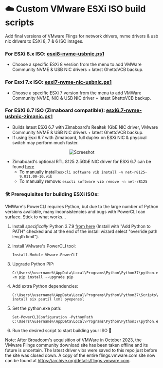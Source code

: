 # ☁️ Custom VMware ESXi ISO build scripts

Add final versions of VMware Flings for network drivers, nvme drivers & usb nic drivers to ESXi 8, 7 & 6 ISO images.

### For ESXi 8.x ISO: [esxi8-nvme-usbnic.ps1](https://github.com/itiligent/ESXi-Custom-ISO/blob/main/esxi8-nvme-usbnic.ps1) 
- Choose a specific ESXi 8 version from the menu to add VMWare Community NVME & USB NIC drivers + latest GhettoVCB backup.

### For Esxi 7.x ISO: [esxi7-nvme-nic-usbnic.ps1](https://github.com/itiligent/ESXi-Custom-ISO/blob/main/esxi7-nvme-nic-usbnic.ps1)
- Choose a specific ESXi 7 version from the menu to add VMWare Community NVME, NIC & USB NIC driver + latest GhettoVCB backup.

### For ESXi 6.7 ISO (Zimaboard compatible): [esxi6.7-nvme-usbnic-zimanic.ps1](https://raw.githubusercontent.com/itiligent/ESXi-Custom-ISO/main/esxi6.7-nvme-usbnic-zimanic.ps1)
- Builds latest ESXi 6.7 with Zimaboard's Realtek 1GbE NIC driver, VMware Community NVME & USB NIC drivers + latest GhettoVCB backup.
- If using Esxi 6.7 with Zimaboard, full duplex on ESXi NIC & physical switch may perform much faster.

<p align="center">
  <img src="https://github.com/itiligent/ESXi-Custom-ISO/blob/main/esxi-zimaboard-screenshot.PNG" alt="Screeshot">
</p>

- Zimaboard's optional RTL 8125 2.5GbE NIC driver for ESXi 6.7 can be found [here](https://github.com/itiligent/ESXi-Custom-ISO/raw/main/6.7-drivers/net-r8125-9.011.00-10.vib)
  - To manually install:`esxcli software vib install -v net-r8125-9.011.00-10.vib` 
  - To manually remove: `esxcli software vib remove -n net-r8125`
  

### 🛠️ Prerequisites for building ESXi ISOs:

VMWare's PowerCLI requires Python, but due to the large number of Python versions available, many inconsistencies and bugs with PowerCLI can surface. Stick to what works...

1. Install *specifically* Python 3.7.9 [from here](https://www.python.org/downloads/release/python-379/) (Install with "Add Python to PATH" checked and at the end of the install wizard select "override path length limit").
2. Install VMware's PowerCLI tool:
   ```
   Install-Module VMware.PowerCLI
   ```
3. Upgrade Python PIP:
   ```
   C:\Users\%username%\AppData\Local\Programs\Python\Python37\python.exe -m pip install --upgrade pip
   ```
4. Add extra Python dependencies:
   ```
   C:\Users\%username%\AppData\Local\Programs\Python\Python37\Scripts\pip3.7.exe install six psutil lxml pyopenssl
   ```

5. Set the python.exe path:
   ```
   Set-PowerCLIConfiguration -PythonPath C:\Users\%username%\AppData\Local\Programs\Python\Python37\python.exe
   ```

6. Run the desired script to start building your ISO 🚀

Note: After Broadcom's acquisition of VMWare in October 2023, the VMware Flings community download site has been taken offline and its future is uncertain. The latest driver vibs were saved to this repo just before the site was closed down. A copy of the entire flings.vmware.com site now can be found at https://archive.org/details/flings.vmware.com.
